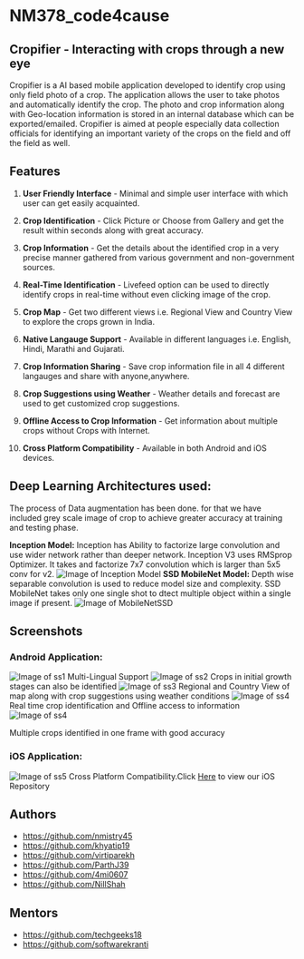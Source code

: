 # NM378_code4cause
## Cropifier - Interacting with crops through a new eye
Cropifier is a AI based mobile application developed to identify crop using only field photo of a crop. The application allows the user to take photos and automatically identify the crop. The photo and crop information along with Geo-location information is stored in an internal database which can be exported/emailed. Cropifier is aimed at people especially data collection officials for identifying an important variety of the crops on the field and off the field as well. 

## **Features**

1. **User Friendly Interface** - Minimal and simple user interface with which user can get easily acquainted.

2. **Crop Identification** - Click Picture or Choose from Gallery and get the result within seconds along with great accuracy.

3. **Crop Information** - Get the details about the identified crop in  a very precise manner gathered from various government and non-government sources.

4. **Real-Time Identification** - Livefeed option can be used to directly identify crops in real-time without even clicking image of the crop.

5. **Crop Map** - Get two different views i.e. Regional View and Country View to explore the crops grown in India. 

6. **Native Langauge Support** - Available in  different languages i.e. English, Hindi, Marathi and Gujarati.

7. **Crop Information Sharing** - Save crop information file in all 4 different langauges and share with anyone,anywhere.

8. **Crop Suggestions using Weather** - Weather details and forecast are used to get customized crop suggestions.

9. **Offline Access to Crop Information** - Get information about multiple crops without Crops with Internet.

10. **Cross Platform Compatibility** - Available in both Android and iOS devices.

## **Deep Learning Architectures used:**
The process of Data augmentation has been done. for that we have included grey scale image of crop to achieve greater accuracy at training and testing phase.

**Inception Model:** Inception has Ability to factorize large convolution and use wider network rather than deeper network. Inception V3 uses RMSprop Optimizer. It takes and factorize 7x7 convolution which is larger than 5x5 conv for v2.
![Image of Inception Model](https://github.com/nishit-mistry/NM378_code4cause/blob/master/Screenshots/InceptionModel.jpeg)
**SSD MobileNet Model:** Depth wise separable convolution is used to reduce model size and complexity. SSD MobileNet takes only one single shot to dtect multiple object within a single image if present.
![Image of MobileNetSSD](https://github.com/nishit-mistry/NM378_code4cause/blob/master/Screenshots/MobileSSD.jpeg)


## **Screenshots**
### **Android Application:**
![Image of ss1](https://github.com/nishit-mistry/NM378_code4cause/blob/master/Screenshots/collage1.png)
Multi-Lingual Support
![Image of ss2](https://github.com/nishit-mistry/NM378_code4cause/blob/master/Screenshots/collage2.png)
Crops in initial growth stages can also be identified
![Image of ss3](https://github.com/nishit-mistry/NM378_code4cause/blob/master/Screenshots/collage3.png)
Regional and Country View of map along with crop suggestions using weather conditions 
![Image of ss4](https://github.com/nishit-mistry/NM378_code4cause/blob/master/Screenshots/collage4.png)
Real time crop identification and Offline access to information
![Image of ss4](https://github.com/nishit-mistry/NM378_code4cause/blob/master/Screenshots/multicrop.jpg)

Multiple crops identified in one frame with good accuracy 

### **iOS Application:**
![Image of ss5](https://github.com/nishit-mistry/NM378_code4cause/blob/master/Screenshots/collage5.png)
Cross Platform Compatibility.Click [Here](https://github.com/nishit-mistry/NM378_code4cause/tree/master/cropifier_Flutter) to view our iOS Repository 

## **Authors**
- https://github.com/nmistry45
- https://github.com/khyatip19
- https://github.com/virtiparekh
- https://github.com/ParthJ39
- https://github.com/4mi0607
- https://github.com/NillShah 

## **Mentors**
- https://github.com/techgeeks18
- https://github.com/softwarekranti


